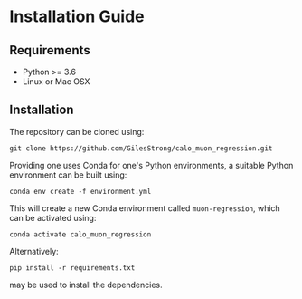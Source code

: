 # Installation Guide

## Requirements

- Python >= 3.6
- Linux or Mac OSX

## Installation

The repository can be cloned using:
```
git clone https://github.com/GilesStrong/calo_muon_regression.git
```

Providing one uses Conda for one's Python environments, a suitable Python environment can be built using:
```
conda env create -f environment.yml
```

This will create a new Conda environment called `muon-regression`, which can be activated using:
```
conda activate calo_muon_regression
```

Alternatively:
```
pip install -r requirements.txt
```
may be used to install the dependencies.
